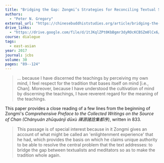 ```yaml
---
title: "Bridging the Gap: Zongmi’s Strategies for Reconciling Textual Study and Meditative Practice"
authors:
  - "Peter N. Gregory"
external_url: "https://chinesebuddhiststudies.org/article/bridging-the-gap-zongmis-strategies-for-reconciling-textual-study-and-meditative-practice/"
drive_links:
  - "https://drive.google.com/file/d/1tJKqlZPt0KbBgmr3dyROcKCBSZm0lCx6/view?usp=drivesdk"
course: dialogue
tags:
  - east-asian
year: 2017
journal: jcbs
volume: 30
pages: "89--124"
---
```


> ... because I have discerned the teachings by perceiving my own mind, I feel
respect for the tradition that bases itself on mind [i.e., Chan]. 
Moreover, because I have understood the cultivation of mind by discerning the teachings, I have reverent regard for the meaning of the teachings.

This paper provides a close reading of a few lines from the beginning of Zongmi's *Comprehensive Preface to the Collected Writings on the Source of Chan (Chányuán zhūquánjí dūxù 禪源諸詮集都序)*, written in 833.

> This passage is of special interest because in it Zongmi gives an account of what might be called an 'enlightenment experience' that he had, which provides the basis on which he claims unique authority to be able to resolve the central problem that the text addresses: to bridge the gap between textualists and meditators so as to make the tradition whole again.
